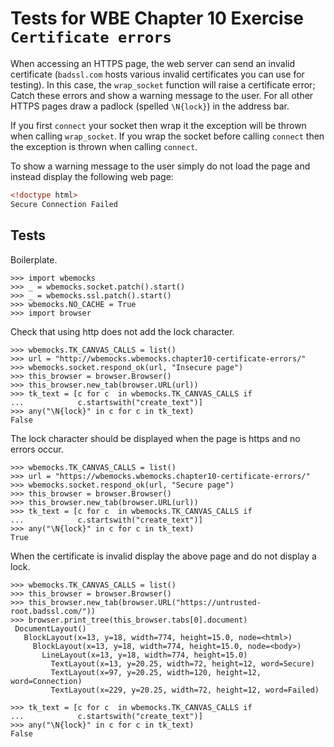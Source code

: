 Tests for WBE Chapter 10 Exercise `Certificate errors`
======================================================

When accessing an HTTPS page, the web server can send an invalid
certificate (`badssl.com` hosts various invalid certificates you can
use for testing). In this case, the `wrap_socket` function will raise
a certificate error; Catch these errors and show a warning message to
the user. For all other HTTPS pages draw a padlock (spelled
`\N{lock}`) in the address bar.


If you first `connect` your socket then wrap it the exception will be
thrown when calling `wrap_socket`. If you wrap the socket before calling
`connect` then the exception is thrown when calling `connect`.

To show a warning message to the user simply do not load the page and
instead display the following web page:

```html
<!doctype html>
Secure Connection Failed
```

Tests
-----

Boilerplate.

    >>> import wbemocks
    >>> _ = wbemocks.socket.patch().start()
    >>> _ = wbemocks.ssl.patch().start()
    >>> wbemocks.NO_CACHE = True
    >>> import browser

Check that using http does not add the lock character.

    >>> wbemocks.TK_CANVAS_CALLS = list()
    >>> url = "http://wbemocks.wbemocks.chapter10-certificate-errors/"
    >>> wbemocks.socket.respond_ok(url, "Insecure page")
    >>> this_browser = browser.Browser()
    >>> this_browser.new_tab(browser.URL(url))
    >>> tk_text = [c for c  in wbemocks.TK_CANVAS_CALLS if
    ...            c.startswith("create_text")]
    >>> any("\N{lock}" in c for c in tk_text)
    False


The lock character should be displayed when the page is https and no errors
    occur.

    >>> wbemocks.TK_CANVAS_CALLS = list()
    >>> url = "https://wbemocks.wbemocks.chapter10-certificate-errors/"
    >>> wbemocks.socket.respond_ok(url, "Secure page")
    >>> this_browser = browser.Browser()
    >>> this_browser.new_tab(browser.URL(url))
    >>> tk_text = [c for c  in wbemocks.TK_CANVAS_CALLS if
    ...            c.startswith("create_text")]
    >>> any("\N{lock}" in c for c in tk_text)
    True


When the certificate is invalid display the above page and do not display a
    lock.

    >>> wbemocks.TK_CANVAS_CALLS = list()
    >>> this_browser = browser.Browser()
    >>> this_browser.new_tab(browser.URL("https://untrusted-root.badssl.com/"))
    >>> browser.print_tree(this_browser.tabs[0].document)
     DocumentLayout()
       BlockLayout(x=13, y=18, width=774, height=15.0, node=<html>)
         BlockLayout(x=13, y=18, width=774, height=15.0, node=<body>)
           LineLayout(x=13, y=18, width=774, height=15.0)
             TextLayout(x=13, y=20.25, width=72, height=12, word=Secure)
             TextLayout(x=97, y=20.25, width=120, height=12, word=Connection)
             TextLayout(x=229, y=20.25, width=72, height=12, word=Failed)

    >>> tk_text = [c for c  in wbemocks.TK_CANVAS_CALLS if
    ...            c.startswith("create_text")]
    >>> any("\N{lock}" in c for c in tk_text)
    False

